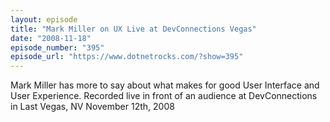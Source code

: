 ```yaml
---
layout: episode
title: "Mark Miller on UX Live at DevConnections Vegas"
date: "2008-11-18"
episode_number: "395"
episode_url: "https://www.dotnetrocks.com/?show=395"
---
```


Mark Miller has more to say about what makes for good User Interface and User Experience. Recorded live in front of an audience at DevConnections in Last Vegas, NV November 12th, 2008
